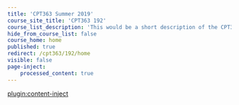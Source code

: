 ```yaml
---
title: 'CPT363 Summer 2019'
course_site_title: 'CPT363 192'
course_list_description: 'This would be a short description of the CPT363 192 course.'
hide_from_course_list: false
course_home: home
published: true
redirect: /cpt363/192/home
visible: false
page-inject:
    processed_content: true
---
```


[plugin:content-inject](/cpt363/192/home/_important-reminders)
